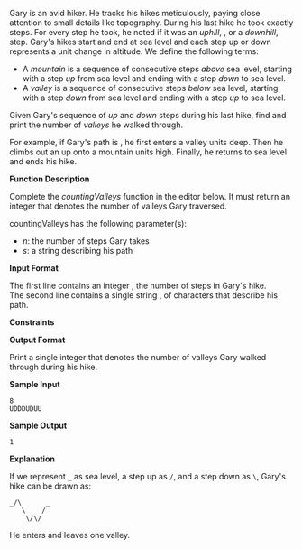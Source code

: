 Gary is an avid hiker. He tracks his hikes meticulously, paying close attention to small
details like topography. During his last hike he took exactly steps. For every step he
took, he noted if it was an _uphill_, , or a _downhill_, step. Gary's hikes start and end
at sea level and each step up or down represents a unit change in altitude. We define the
following terms:

- A _mountain_ is a sequence of consecutive steps _above_ sea level, starting with a step
  _up_ from sea level and ending with a step _down_ to sea level.
- A _valley_ is a sequence of consecutive steps _below_ sea level, starting with a step
  _down_ from sea level and ending with a step _up_ to sea level.

Given Gary's sequence of _up_ and _down_ steps during his last hike, find and print the
number of _valleys_ he walked through.

For example, if Gary's path is , he first enters a valley units deep. Then he climbs out
an up onto a mountain units high. Finally, he returns to sea level and ends his hike.

**Function Description**

Complete the _countingValleys_ function in the editor below. It must return an integer
that denotes the number of valleys Gary traversed.

countingValleys has the following parameter(s):

- _n_: the number of steps Gary takes
- _s_: a string describing his path

**Input Format**

The first line contains an integer , the number of steps in Gary's hike.  
The second line contains a single string , of characters that describe his path.

**Constraints**

**Output Format**

Print a single integer that denotes the number of valleys Gary walked through during his
hike.

**Sample Input**

    8
    UDDDUDUU

**Sample Output**

    1

**Explanation**

If we represent `_` as sea level, a step up as `/`, and a step down as `\`, Gary's hike
can be drawn as:

    _/\      _
       \    /
        \/\/

He enters and leaves one valley.
